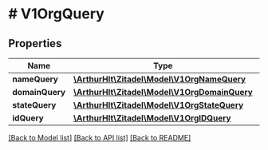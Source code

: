 # # V1OrgQuery

## Properties

Name | Type | Description | Notes
------------ | ------------- | ------------- | -------------
**nameQuery** | [**\ArthurHlt\Zitadel\Model\V1OrgNameQuery**](V1OrgNameQuery.md) |  | [optional]
**domainQuery** | [**\ArthurHlt\Zitadel\Model\V1OrgDomainQuery**](V1OrgDomainQuery.md) |  | [optional]
**stateQuery** | [**\ArthurHlt\Zitadel\Model\V1OrgStateQuery**](V1OrgStateQuery.md) |  | [optional]
**idQuery** | [**\ArthurHlt\Zitadel\Model\V1OrgIDQuery**](V1OrgIDQuery.md) |  | [optional]

[[Back to Model list]](../../README.md#models) [[Back to API list]](../../README.md#endpoints) [[Back to README]](../../README.md)
